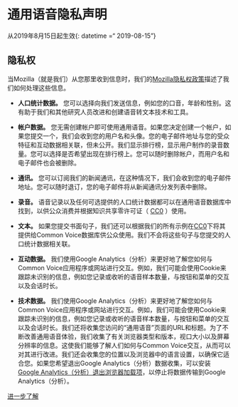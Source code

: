 通用语音隐私声明
========

从2019年8月15日起生效\{: datetime =“ 2019\-08\-15”\}

隐私权
---

当Mozilla（就是我们）从您那里收到信息时，我们的[Mozilla隐私权政策](https://www.mozilla.org/privacy)描述了我们如何处理这些信息。

* **人口统计数据。** 您可以选择向我们发送信息，例如您的口音，年龄和性别。这有助于我们和其他研究人员改进和创建语音转文本技术和工具。

* **帐户数据。** 您无需创建帐户即可使用通用语音。如果您决定创建一个帐户，如果您提交一个，我们会收到您的用户名和头像。您的电子邮件地址与您的受众特征和互动数据相关联，但未公开。我们显示排行榜，显示用户制作的录音数量。您可以选择是否希望出现在排行榜上。您可以随时删除帐户，而用户名和电子邮件也会被删除。

* **通讯。** 您可以订阅我们的新闻通讯，在这种情况下，我们会收到您的电子邮件地址。您可以随时退订，您的电子邮件将从新闻通讯分发列表中删除。

* **录音。** 语音记录以及任何可选提供的人口统计数据都可以在通用语音数据库中找到，以供公众消费并根据知识共享零许可证（ [CC0](https://creativecommons.org/publicdomain/zero/1.0/) ）使用。

* **文本。** 如果您提交书面句子，我们还可以根据我们的所有示例在[CC0](https://creativecommons.org/publicdomain/zero/1.0/)下将其提供给Common Voice数据库供公众使用。我们不会将这些句子与您提交的人口统计数据相关联。

* **互动数据。** 我们使用Google Analytics（分析）来更好地了解您如何与Common Voice应用程序或网站进行交互。例如，我们可能会使用Cookie来跟踪未识别的信息，例如您记录或收听的语音样本数量，与按钮和菜单的交互以及会话时长。

* **技术数据。** 我们使用Google Analytics（分析）来更好地了解您如何与Common Voice应用程序或网站进行交互。例如，我们可能会使用Cookie来跟踪未识别的信息，例如您记录或收听的语音样本数量，与按钮和菜单的交互以及会话时长。我们还将收集您访问的“通用语音”页面的URL和标题。为了不断改善通用语音体验，我们收集了有关浏览器类型和版本，视口大小以及屏幕分辨率的信息。这使我们能够了解人们如何与Common Voice交互，从而可以对其进行改进。我们还会收集您的位置以及浏览器中的语言设置，以确保它适合您。如果您希望退出Google Analytics（分析）数据收集，可以安装[Google Analytics（分析）退出浏览器加载项](https://tools.google.com/dlpage/gaoptout)，以停止将数据传输到Google Analytics（分析）。

[进一步了解](https://github.com/mozilla/voice-web/blob/master/docs/data_dictionary.md)

